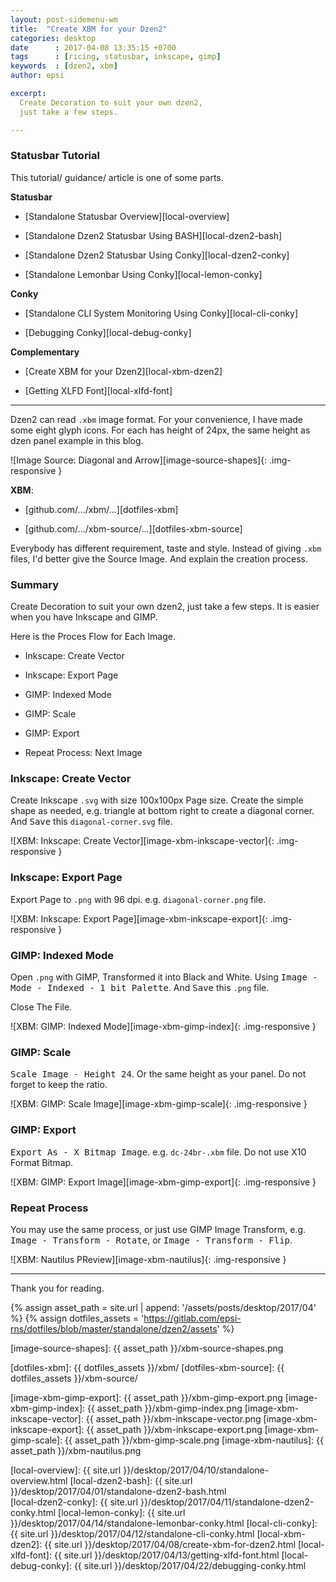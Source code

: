 ```yaml
---
layout: post-sidemenu-wm
title:  "Create XBM for your Dzen2"
categories: desktop
date      : 2017-04-08 13:35:15 +0700
tags      : [ricing, statusbar, inkscape, gimp]
keywords  : [dzen2, xbm]
author: epsi

excerpt:
  Create Decoration to suit your own dzen2,
  just take a few steps.

---
```


### Statusbar Tutorial

This tutorial/ guidance/ article is one of some parts.

**Statusbar**

*	[Standalone Statusbar Overview][local-overview]

*	[Standalone Dzen2 Statusbar Using BASH][local-dzen2-bash]

*	[Standalone Dzen2 Statusbar Using Conky][local-dzen2-conky]

*	[Standalone Lemonbar Using Conky][local-lemon-conky]

**Conky**

*	[Standalone CLI System Monitoring Using Conky][local-cli-conky]

*	[Debugging Conky][local-debug-conky]

**Complementary**

*	[Create XBM for your Dzen2][local-xbm-dzen2]

*	[Getting XLFD Font][local-xlfd-font]

-- -- --

Dzen2 can read <code class="code-file">.xbm</code> image format.
For your convenience, I have made some eight glyph icons.
For each has height of 24px, the same height as dzen panel example in this blog.

![Image Source: Diagonal and Arrow][image-source-shapes]{: .img-responsive }

**XBM**:<br/>

*	[github.com/.../xbm/...][dotfiles-xbm]

*	[github.com/.../xbm-source/...][dotfiles-xbm-source]

Everybody has different requirement, taste and style.
Instead of giving <code class="code-file">.xbm</code> files,
I'd better give the Source Image.
And explain the creation process.

### Summary

Create Decoration to suit your own dzen2, just take a few steps.
It is easier when you have Inkscape and GIMP.

Here is the Proces Flow for Each Image.

*	Inkscape: Create Vector

*	Inkscape: Export Page

*	GIMP: Indexed Mode

*	GIMP: Scale

*	GIMP: Export

*	Repeat Process: Next Image


### Inkscape: Create Vector

Create Inkscape <code class="code-file">.svg</code> with size 100x100px Page size.
Create the simple shape as needed, e.g. triangle at bottom right to create a diagonal corner.
And <kbd>Save</kbd> this <code class="code-file">diagonal-corner.svg</code> file.

![XBM: Inkscape: Create Vector][image-xbm-inkscape-vector]{: .img-responsive }

### Inkscape: Export Page

Export Page to <code class="code-file">.png</code> with 96 dpi.
e.g. <code class="code-file">diagonal-corner.png</code> file.

![XBM: Inkscape: Export Page][image-xbm-inkscape-export]{: .img-responsive }

### GIMP: Indexed Mode

Open <code class="code-file">.png</code> with GIMP,
Transformed it into Black and White.
Using <kbd>Image - Mode - Indexed - 1 bit Palette</kbd>.
And <kbd>Save</kbd> this <code class="code-file">.png</code> file.

Close The File.

![XBM: GIMP: Indexed Mode][image-xbm-gimp-index]{: .img-responsive }

### GIMP: Scale

<kbd>Scale Image - Height 24</kbd>.
Or the same height as your panel.
Do not forget to keep the ratio.

![XBM: GIMP: Scale Image][image-xbm-gimp-scale]{: .img-responsive }

### GIMP: Export

<kbd>Export As - X Bitmap Image</kbd>.
e.g. <code class="code-file">dc-24br-.xbm</code> file.
Do not use X10 Format Bitmap.

![XBM: GIMP: Export Image][image-xbm-gimp-export]{: .img-responsive }

### Repeat Process

You may use the same process, or just use GIMP Image Transform,
e.g. <kbd>Image - Transform - Rotate</kbd>,
or <kbd>Image - Transform - Flip</kbd>.

![XBM: Nautilus PReview][image-xbm-nautilus]{: .img-responsive }

-- -- --

Thank you for reading.


[//]: <> ( -- -- -- links below -- -- -- )

{% assign asset_path = site.url | append: '/assets/posts/desktop/2017/04' %}
{% assign dotfiles_assets = 'https://gitlab.com/epsi-rns/dotfiles/blob/master/standalone/dzen2/assets' %}

[image-source-shapes]: {{ asset_path }}/xbm-source-shapes.png

[dotfiles-xbm]:        {{ dotfiles_assets }}/xbm/
[dotfiles-xbm-source]: {{ dotfiles_assets }}/xbm-source/

[image-xbm-gimp-export]:     {{ asset_path }}/xbm-gimp-export.png
[image-xbm-gimp-index]:      {{ asset_path }}/xbm-gimp-index.png
[image-xbm-inkscape-vector]: {{ asset_path }}/xbm-inkscape-vector.png
[image-xbm-inkscape-export]: {{ asset_path }}/xbm-inkscape-export.png
[image-xbm-gimp-scale]:      {{ asset_path }}/xbm-gimp-scale.png
[image-xbm-nautilus]:        {{ asset_path }}/xbm-nautilus.png

[local-overview]:    {{ site.url }}/desktop/2017/04/10/standalone-overview.html
[local-dzen2-bash]:  {{ site.url }}/desktop/2017/04/01/standalone-dzen2-bash.html  
[local-dzen2-conky]: {{ site.url }}/desktop/2017/04/11/standalone-dzen2-conky.html
[local-lemon-conky]: {{ site.url }}/desktop/2017/04/14/standalone-lemonbar-conky.html
[local-cli-conky]:   {{ site.url }}/desktop/2017/04/12/standalone-cli-conky.html
[local-xbm-dzen2]:   {{ site.url }}/desktop/2017/04/08/create-xbm-for-dzen2.html
[local-xlfd-font]:   {{ site.url }}/desktop/2017/04/13/getting-xlfd-font.html
[local-debug-conky]: {{ site.url }}/desktop/2017/04/22/debugging-conky.html
